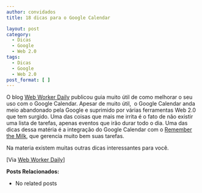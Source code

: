 ```yaml
---
author: convidados
title: 18 dicas para o Google Calendar

layout: post
category:
  - Dicas
  - Google
  - Web 2.0
tags:
  - Dicas
  - Google
  - Web 2.0
post_format: [ ]
---
```

O blog [Web Worker Daily][1] publicou guia muito útil de como melhorar o seu uso com o Google Calendar. Apesar de muito útil,  o Google Calendar anda meio abandonado pela Google e suprimido por várias ferramentas Web 2.0 que tem surgido. Uma das coisas que mais me irrita é o fato de não existir uma lista de tarefas, apenas eventos que irão durar todo o dia. Uma das dicas dessa matéria é a integração do Google Calendar com o [Remember the Milk][2], que gerencia muito bem suas tarefas.

Na materia existem muitas outras dicas interessantes para você.

[ ][1] [Via [Web Worker Daily][3]]

[][1] 
**Posts Relacionados:** 
*   No related posts












 [1]: http://webworkerdaily.com/ "Web Worker Daily"
 [2]: http://www.rememberthemilk.com "Remeber the Milk"
 [3]: http://webworkerdaily.com/2007/03/22/rock-your-google-calendar-in-18-ways/ "Web Worker Daily: Rock your Google Calendar in 18 Ways"





